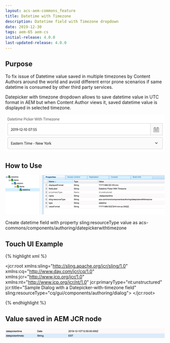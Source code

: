 ```yaml
---
layout: acs-aem-commons_feature
title: Datetime with Timezone
description: Datetime field with Timezone dropdown
date: 2019-12-30
tags: aem-65 aem-cs
initial-release: 4.0.0
last-updated-release: 4.0.0
---
```


## Purpose
To fix issue of Datetime value saved in multiple timezones by Content Authors around the world and avoid different error prone scenarios if same datetime is consumed by other third party services.

Datepicker with timezone dropdown allows to save datetime value in UTC format in AEM but when Content Author views it, saved datetime value is displayed in selected timezone. 

![Alert](images/alert.png)

## How to Use
![Image](images/howtouse.png)

Create datetime field with property sling:resourceType value as acs-commons/components/authoring/datepickerwithtimezone

## Touch UI Example
{% highlight xml %}
<?xml version="1.0" encoding="UTF-8"?>
<jcr:root xmlns:sling="http://sling.apache.org/jcr/sling/1.0" xmlns:cq="http://www.day.com/jcr/cq/1.0" xmlns:jcr="http://www.jcp.org/jcr/1.0" xmlns:nt="http://www.jcp.org/jcr/nt/1.0"
    jcr:primaryType="nt:unstructured"
    jcr:title="Sample Dialog with a Datepicker-with-timezone field"
    sling:resourceType="cq/gui/components/authoring/dialog">
    <content jcr:primaryType="nt:unstructured">
        <items jcr:primaryType="nt:unstructured">
            <tabs jcr:primaryType="nt:unstructured">
                <items jcr:primaryType="nt:unstructured">
                    <properties
                        jcr:primaryType="nt:unstructured"
                        jcr:title="Properties"
                        sling:resourceType="granite/ui/components/coral/foundation/container"
                        margin="{Boolean}true">
                        <items jcr:primaryType="nt:unstructured">
                            <columns
                                jcr:primaryType="nt:unstructured"
                                sling:resourceType="granite/ui/components/coral/foundation/fixedcolumns"
                                margin="{Boolean}true">
                                <items jcr:primaryType="nt:unstructured">
                                    <column
                                        jcr:primaryType="nt:unstructured"
                                        sling:resourceType="granite/ui/components/coral/foundation/container">
                                        <items jcr:primaryType="nt:unstructured">
                                            <datetime
                                                jcr:primaryType="nt:unstructured"
                                                sling:resourceType="acs-commons/components/authoring/datepickerwithtimezone"
                                                displayedFormat="YYYY-MM-DD HH:mm"
                                                fieldLabel="Datetime Picker With Timezone"
                                                name="./datepickertime"
                                                type="datetime"
                                                valueFormat="YYYY-MM-DD[T]HH:mm:ss.000[Z]"/>
                                        </items>
                                    </column>
                                </items>
                            </columns>
                        </items>
                    </properties>
                </items>
            </tabs>
        </items>
    </content>
</jcr:root>

{% endhighlight %}

## Value saved in AEM JCR node
![Image](images/savedvalue.png)




